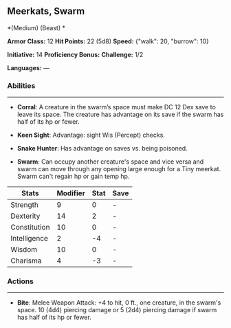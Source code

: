 ## Meerkats, Swarm
*(Medium) (Beast) *

**Armor Class:** 12
**Hit Points:** 22 (5d8)
**Speed:** {"walk": 20, "burrow": 10}

**Initiative:** 14
**Proficiency Bonus:**
**Challenge:** 1/2

**Languages:** —

### Abilities
 --- 
- **Corral**: A creature in the swarm’s space must make DC 12 Dex save to leave its space. The creature has advantage on its save if the swarm has half of its hp or fewer.

- **Keen Sight**: Advantage: sight Wis (Percept) checks.

- **Snake Hunter**: Has advantage on saves vs. being poisoned.

- **Swarm**: Can occupy another creature's space and vice versa and swarm can move through any opening large enough for a Tiny meerkat. Swarm can't regain hp or gain temp hp.



| Stats | Modifier | Stat | Save
| ---- | ---- | ---- | ---- |
| Strength | 9 | 0 | - |
| Dexterity | 14 | 2 | - |
| Constitution | 10 | 0 | - |
| Intelligence | 2 | -4 | - |
| Wisdom | 10 | 0 | - |
| Charisma | 4 | -3 | - |

### Actions
 --- 
- **Bite**: Melee Weapon Attack: +4 to hit, 0 ft., one creature, in the swarm's space. 10 (4d4) piercing damage or 5 (2d4) piercing damage if swarm has half of its hp or fewer.

